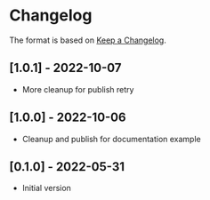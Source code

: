 # Changelog

The format is based on [Keep a Changelog](https://keepachangelog.com/en/1.0.0/).

## [1.0.1] - 2022-10-07
- More cleanup for publish retry

## [1.0.0] - 2022-10-06
- Cleanup and publish for documentation example

## [0.1.0] - 2022-05-31
- Initial version



